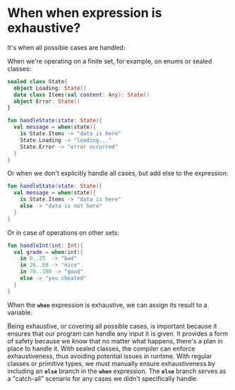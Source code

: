 # When when expression is exhaustive?

It's when all possible cases are handled:

When we're operating on a finite set, for example, on enums or sealed classes:

```kotlin
sealed class State{
  object Loading: State()
  data class Items(val content: Any): State()
  object Error: State()
}

fun handleState(state: State){
  val message = when(state){
    is State.Items -> "data is here"
    State.Loading -> "loading..."
    State.Error -> "error occurred"
  }
}

```

Or when we don't explicitly handle all cases, but add else to the expression:

```kotlin
fun handleState(state: State){
  val message = when(state){
    is State.Items -> "data is here"
    else -> "data is not here"
  }
}

```

Or in case of operations on other sets:

```kotlin
fun handleInt(int: Int){
  val grade = when(int){
    in 0..25  -> "bad"
    in 26..69 -> "nice"
    in 70..100 -> "good"
    else -> "you cheated"
  }
}

```

When the **`when`** expression is exhaustive, we can assign its result to a variable.

Being exhaustive, or covering all possible cases, is important because it ensures that our program can handle any input it is given. It provides a form of safety because we know that no matter what happens, there's a plan in place to handle it. With sealed classes, the compiler can enforce exhaustiveness, thus avoiding potential issues in runtime. With regular classes or primitive types, we must manually ensure exhaustiveness by including an **`else`** branch in the **`when`** expression. The **`else`** branch serves as a "catch-all" scenario for any cases we didn't specifically handle.